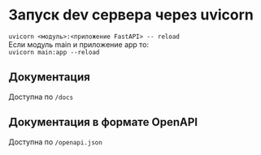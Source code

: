 # Запуск dev сервера через uvicorn
`uvicorn <модуль>:<приложение FastAPI> -- reload`  
Если модуль main и приложение app то:  
`uvicorn main:app --reload`

## Документация
Доступна по `/docs`

## Документация в формате OpenAPI
Доступна по `/openapi.json`